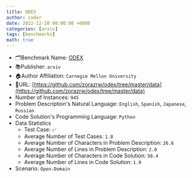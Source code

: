 ```yaml
---
title: ODEX
author: coder
date: 2022-12-20 00:00:00 +0800
categories: [arxiv]
tags: [benchmarks]
math: true
---
```


- 🗂️Benchmark Name: [ODEX](https://arxiv.org/pdf/2212.10481.pdf)
- 📚Publisher: `arxiv`
- 🏠Author Affiliation: `Carnegie Mellon University`
- 🔗URL: [https://github.com/zorazrw/odex/tree/master/data](https://github.com/zorazrw/odex/tree/master/data)
- Number of Instances: `945`
- Problem Description's Natural Language: `English`, `Spanish`, `Japanese`, `Russian`
- Code Solution's Programming Language: `Python`
- Data Statistics
  + Test Case: ✅
  + Average Number of Test Cases: `1.8`
  + Average Number of Characters in Problem Description: `26.6`
  + Average Number of Lines in Problem Description: `2.0`
  + Average Number of Characters in Code Solution: `50.4`
  + Average Number of Lines in Code Solution: `1.9`
- Scenario: `Open-Domain`
